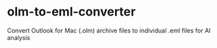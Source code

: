 # olm-to-eml-converter
Convert Outlook for Mac (.olm) archive files to individual .eml files for AI analysis
